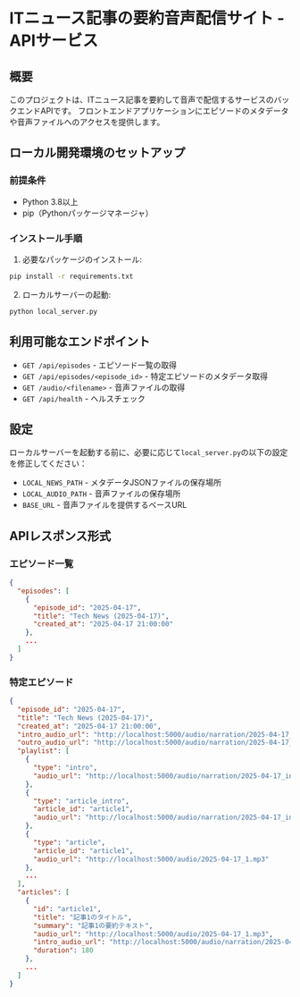 # ITニュース記事の要約音声配信サイト - APIサービス

## 概要

このプロジェクトは、ITニュース記事を要約して音声で配信するサービスのバックエンドAPIです。
フロントエンドアプリケーションにエピソードのメタデータや音声ファイルへのアクセスを提供します。

## ローカル開発環境のセットアップ

### 前提条件

- Python 3.8以上
- pip（Pythonパッケージマネージャ）

### インストール手順

1. 必要なパッケージのインストール:

```bash
pip install -r requirements.txt
```

2. ローカルサーバーの起動:

```bash
python local_server.py
```

## 利用可能なエンドポイント

- `GET /api/episodes` - エピソード一覧の取得
- `GET /api/episodes/<episode_id>` - 特定エピソードのメタデータ取得
- `GET /audio/<filename>` - 音声ファイルの取得
- `GET /api/health` - ヘルスチェック

## 設定

ローカルサーバーを起動する前に、必要に応じて`local_server.py`の以下の設定を修正してください：

- `LOCAL_NEWS_PATH` - メタデータJSONファイルの保存場所
- `LOCAL_AUDIO_PATH` - 音声ファイルの保存場所
- `BASE_URL` - 音声ファイルを提供するベースURL

## APIレスポンス形式

### エピソード一覧

```json
{
  "episodes": [
    {
      "episode_id": "2025-04-17",
      "title": "Tech News (2025-04-17)",
      "created_at": "2025-04-17 21:00:00"
    },
    ...
  ]
}
```

### 特定エピソード

```json
{
  "episode_id": "2025-04-17",
  "title": "Tech News (2025-04-17)",
  "created_at": "2025-04-17 21:00:00",
  "intro_audio_url": "http://localhost:5000/audio/narration/2025-04-17_intro.mp3",
  "outro_audio_url": "http://localhost:5000/audio/narration/2025-04-17_outro.mp3",
  "playlist": [
    {
      "type": "intro",
      "audio_url": "http://localhost:5000/audio/narration/2025-04-17_intro.mp3"
    },
    {
      "type": "article_intro",
      "article_id": "article1",
      "audio_url": "http://localhost:5000/audio/narration/2025-04-17_intro_1.mp3"
    },
    {
      "type": "article",
      "article_id": "article1",
      "audio_url": "http://localhost:5000/audio/2025-04-17_1.mp3"
    },
    ...
  ],
  "articles": [
    {
      "id": "article1",
      "title": "記事1のタイトル",
      "summary": "記事1の要約テキスト",
      "audio_url": "http://localhost:5000/audio/2025-04-17_1.mp3",
      "intro_audio_url": "http://localhost:5000/audio/narration/2025-04-17_intro_1.mp3",
      "duration": 180
    },
    ...
  ]
}
```
